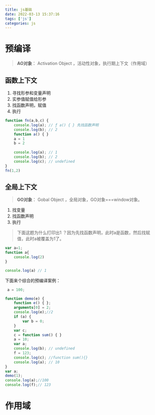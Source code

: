 ```yaml
---
title: js基础
date: 2022-03-13 15:37:16
tags: ['js']
categories: js
---
```


# 预编译

> **AO对象**： Activation Object ，活动性对象，执行期上下文（作用域） 

## 函数上下文
1. 寻找形参和变量声明
2. 实参值赋值给形参
3. 找函数声明，赋值
4. 执行

```js
function fn(a,b,c) {
    console.log(a); // ƒ a() { } 先找函数声明
    console.log(b); // 2
    function a() { }
    a = 1
    b = 2
    
    console.log(a); // 1
    console.log(b); // 2
    console.log(c); // undefined
}
fn(1,2)
```

## 全局上下文

> **GO对象**： Gobal Object ，全局对象，GO对象===window对象。

1. 找变量
2. 找函数声明
3. 执行

> 下面这题为什么打印出1 ？因为先找函数声明，此时a是函数，然后找赋值，此时a被覆盖为1了。

```js
var a=1;
function a{
    console.log(2)
}

console.log(a) // 1
```

下面来个综合的预编译案例：
```js
 a = 100;

function demo(e) {
    function e() { };
    arguments[0] = 2;
    console.log(e);//2
    if (a) {
        var b = 0;
    }
    var c;
    c = function sum() { } 
    a = 10;
    var a;
    console.log(b); // undefined
    f = 123;
    console.log(c); //function sum(){}
    console.log(a); // 10 
}
var a;
demo(1);
console.log(a);//100
console.log(f);// 123
```



# 作用域